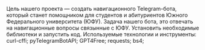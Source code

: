 Цель нашего проекта — создать навигационного Telegram-бота, который станет помощником для студентов и абитуриентов Южного Федерального университета (ЮФУ).
Задача нашего бота, это отвечать на навигационные вопросы связынные с ЮФУ.
Установить необходимые библиотеки и запустить код.
Используемые технологии и инструменты:
curl-cffi; 
pyTelegramBotAPI; 
GPT4Free; 
requests; 
bs4; 
